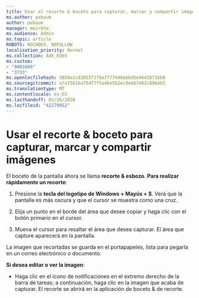 ```yaml
---
title: Usar el recorte & boceto para capturar, marcar y compartir imágenes
ms.author: pebaum
author: pebaum
manager: mnirkhe
ms.audience: Admin
ms.topic: article
ROBOTS: NOINDEX, NOFOLLOW
localization_priority: Normal
ms.collection: Adm_O365
ms.custom:
- "9001666"
- "3733"
ms.openlocfilehash: 3858a2cd2955f279aff77440abbd5e4642871bb8
ms.sourcegitcommit: a7a7581ba754f7f5a46e5b2ec0e667e82c8964b5
ms.translationtype: MT
ms.contentlocale: es-ES
ms.lasthandoff: 02/26/2020
ms.locfileid: "42279052"
---
```

# <a name="use-snip--sketch-to-capture-mark-up-and-share-images"></a>Usar el recorte & boceto para capturar, marcar y compartir imágenes

El boceto de la pantalla ahora se llama **recorte & esbozo**. **Para realizar rápidamente un recorte**:

1. Presione la **tecla del logotipo de Windows + Mayús + S**. Verá que la pantalla es más oscura y que el cursor se muestra como una cruz. 

2. Elija un punto en el borde del área que desee copiar y haga clic con el botón primario en el cursor. 

3. Mueva el cursor para resaltar el área que desea capturar. El área que capture aparecerá en la pantalla.

La imagen que recortadas se guarda en el portapapeles, lista para pegarla en un correo electrónico o documento. 

**Si desea editar o ver la imagen**: 

- Haga clic en el icono de notificaciones en el extremo derecho de la barra de tareas; a continuación, haga clic en la imagen que acaba de capturar. El recorte se abrirá en la aplicación de boceto & de recorte.
